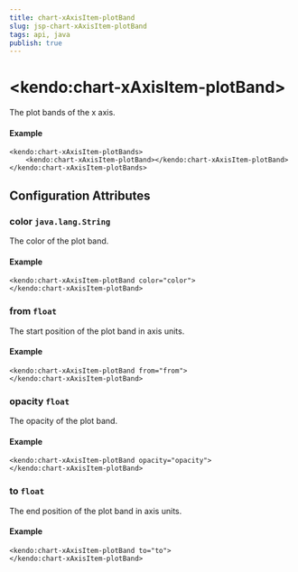 ```yaml
---
title: chart-xAxisItem-plotBand
slug: jsp-chart-xAxisItem-plotBand
tags: api, java
publish: true
---
```


# \<kendo:chart-xAxisItem-plotBand\>

The plot bands of the x axis.

#### Example
    <kendo:chart-xAxisItem-plotBands>
        <kendo:chart-xAxisItem-plotBand></kendo:chart-xAxisItem-plotBand>
    </kendo:chart-xAxisItem-plotBands>

## Configuration Attributes

### color `java.lang.String`

The color of the plot band.

#### Example
    <kendo:chart-xAxisItem-plotBand color="color">
    </kendo:chart-xAxisItem-plotBand>

### from `float`

The start position of the plot band in axis units.

#### Example
    <kendo:chart-xAxisItem-plotBand from="from">
    </kendo:chart-xAxisItem-plotBand>

### opacity `float`

The opacity of the plot band.

#### Example
    <kendo:chart-xAxisItem-plotBand opacity="opacity">
    </kendo:chart-xAxisItem-plotBand>

### to `float`

The end position of the plot band in axis units.

#### Example
    <kendo:chart-xAxisItem-plotBand to="to">
    </kendo:chart-xAxisItem-plotBand>

 
